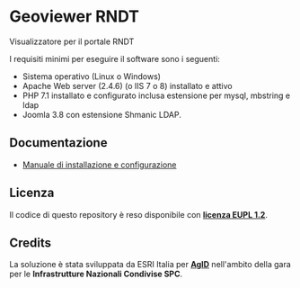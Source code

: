 # Geoviewer RNDT
Visualizzatore per il portale RNDT

I requisiti minimi per eseguire il software sono i seguenti:

- Sistema operativo (Linux o Windows)
- Apache Web server (2.4.6) (o IIS 7 o 8) installato e attivo
- PHP 7.1 installato e configurato inclusa estensione per mysql, mbstring e ldap
- Joomla 3.8 con estensione Shmanic LDAP.

## Documentazione

- [Manuale di installazione e configurazione](documentation/manuale-installazione.md)

## Licenza

Il codice di questo repository è reso disponibile con [**licenza EUPL 1.2**](LICENSE).

## Credits

La soluzione è stata sviluppata da ESRI Italia per [**AgID**](https://agid.gov.it/) nell'ambito della gara per le **Infrastrutture Nazionali Condivise SPC**.
